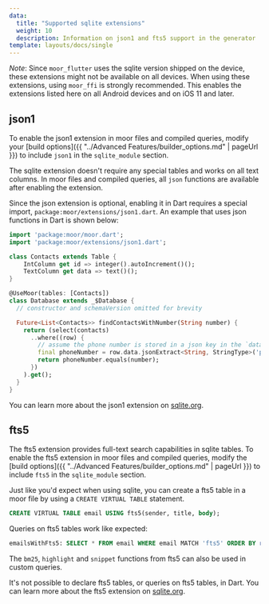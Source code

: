 ```yaml
---
data:
  title: "Supported sqlite extensions"
  weight: 10
  description: Information on json1 and fts5 support in the generator
template: layouts/docs/single
---
```


_Note_: Since `moor_flutter` uses the sqlite version shipped on the device, these extensions might not
be available on all devices. When using these extensions, using `moor_ffi` is strongly recommended.
This enables the extensions listed here on all Android devices and on iOS 11 and later.

## json1

To enable the json1 extension in moor files and compiled queries, modify your
[build options]({{ "../Advanced Features/builder_options.md" | pageUrl }}) to include 
`json1` in the `sqlite_module` section.

The sqlite extension doesn't require any special tables and works on all text columns. In moor
files and compiled queries, all `json` functions are available after enabling the extension.

Since the json extension is optional, enabling it in Dart requires a special import,
`package:moor/extensions/json1.dart`. An example that uses json functions in Dart is shown below:
```dart
import 'package:moor/moor.dart';
import 'package:moor/extensions/json1.dart';

class Contacts extends Table {
    IntColumn get id => integer().autoIncrement()();
    TextColumn get data => text()();
}

@UseMoor(tables: [Contacts])
class Database extends _$Database {
  // constructor and schemaVersion omitted for brevity

  Future<List<Contacts>> findContactsWithNumber(String number) {
    return (select(contacts)
      ..where((row) {
        // assume the phone number is stored in a json key in the `data` column
        final phoneNumber = row.data.jsonExtract<String, StringType>('phone_number');
        return phoneNumber.equals(number);
      })
    ).get();
  } 
}
```

You can learn more about the json1 extension on [sqlite.org](https://www.sqlite.org/json1.html).

## fts5

The fts5 extension provides full-text search capabilities in sqlite tables.
To enable the fts5 extension in moor files and compiled queries, modify the 
[build options]({{ "../Advanced Features/builder_options.md" | pageUrl }}) to include 
`fts5` in the `sqlite_module` section.

Just like you'd expect when using sqlite, you can create a fts5 table in a moor file
by using a `CREATE VIRTUAL TABLE` statement.
```sql
CREATE VIRTUAL TABLE email USING fts5(sender, title, body);
```

Queries on fts5 tables work like expected:
```sql
emailsWithFts5: SELECT * FROM email WHERE email MATCH 'fts5' ORDER BY rank;
```

The `bm25`, `highlight` and `snippet` functions from fts5 can also be used in custom queries.

It's not possible to declare fts5 tables, or queries on fts5 tables, in Dart.
You can learn more about the fts5 extension on [sqlite.org](https://www.sqlite.org/fts5.html).